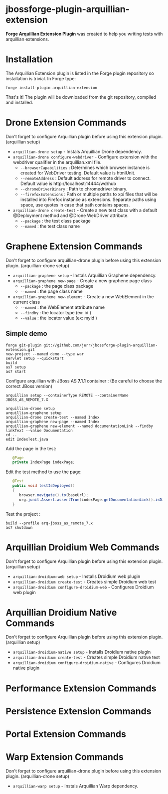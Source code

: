 # jbossforge-plugin-arquillian-extension

**Forge Arquillian Extension Plugin** was created to help you writing tests with arquillian extensions.

# Installation
 
The Arquillian Extension plugin is listed in the Forge plugin repository so installation is trivial. 
In Forge type: 

	forge install-plugin arquillian-extension

That's it! The plugin will be downloaded from the git repository, compiled and installed.

# Drone Extension Commands
Don't forget to configure Arquillian plugin before using this extension plugin. (arquillian setup)
* `arquillian-drone setup` - Instals Arquillian Drone dependency.
* `arquillian-drone configure-webdriver` - Configure extension with the webdriver qualifier in the arquillian.xml file.
	+ `--browserCapabilities` : Determines which browser instance is created for WebDriver testing. Default value is htmlUnit.
	+ `--remoteAddress` : Default address for remote driver to connect. Default value is http://localhost:14444/wd/hub
	+ `--chromeDriverBinary` : Path to chromedriver binary.
	+ `--firefoxExtensions` : Path or multiple paths to xpi files that will be installed into Firefox instance as extensions. Separate paths using space, use quotes in case that path contains spaces.
* `arquillian-drone create-test` - Create a new test class with a default @Deployment method and @Drone WebDriver attribute. 
	+ `--package` : the test class package
	+ `--named` : the test class name
	
# Graphene Extension Commands
Don't forget to configure arquillian-drone plugin before using this extension plugin. (arquillian-drone setup)
* `arquillian-graphene setup` - Instals Arquillian Graphene dependency.
* `arquillian-graphene new-page` - Create a new graphene page class
	+ `--package` : the page class package
	+ `--named` : the page class name
* `arquillian-graphene new-element` - Create a new WebElement in the current class
	+ `--named` : the WebElement attribute name
	+ `--findby` : the locator type (ex: id )
	+ `--value` : the locator value (ex: myid )
	
## Simple demo

	forge git-plugin git://github.com/jerr/jbossforge-plugin-arquillian-extension.git
	new-project --named demo --type war 
	servlet setup --quickstart 
	build
	as7 setup
	as7 start
	
Configure arquillian with JBoss AS **7.1.1** container : (Be careful to choose the correct JBoss version)	
	
	arquillian setup --containerType REMOTE --containerName JBOSS_AS_REMOTE_7.X 
	
	arquillian-drone setup 
	arquillian-graphene setup 
	arquillian-drone create-test --named Index
	arquillian-graphene new-page --named Index
	arquillian-graphene new-element --named documentationLink --findby linkText --value Documentation
	cd ..	
	edit IndexTest.java
Add the page in the test:
```java
   @Page
   private IndexPage indexPage;
```
Edit the  test method to use the page:
```java
   @Test
   public void testIsDeployed()
   {
      browser.navigate().to(baseUrl);
      org.junit.Assert.assertTrue(indexPage.getDocumentationLink().isDisplayed());
   }
```

Test the project :
	
	build --profile arq-jboss_as_remote_7.x 
	as7 shutdown

# Arquillian Droidium Web Commands
Don't forget to configure Arquillian plugin before using this extension plugin. (arquillian setup)
* `arquillian-droidium-web setup` - Installs Droidium web plugin
* `arquillian-droidium create-test` - Creates simple Droidium web test
* `arquillian-droidium configure-droidium-web` - Configures Droidium web plugin

# Arquillian Droidium Native Commands
Don't forget to configure Arquillian plugin before using this extension plugin. (arquillian setup)
* `arquillian-droidium-native setup` - Installs Droidium native plugin
* `arquillian-droidium create-test` - Creates simple Droidium native test
* `arquillian-droidium configure-droidium-native` - Configures Droidium native plugin

# Performance Extension Commands
# Persistence Extension Commands
# Portal Extension Commands
# Warp Extension Commands
Don't forget to configure arquillian-drone plugin before using this extension plugin. (arquillian-drone setup)
* `arquillian-warp setup` - Instals Arquillian Warp dependency.
